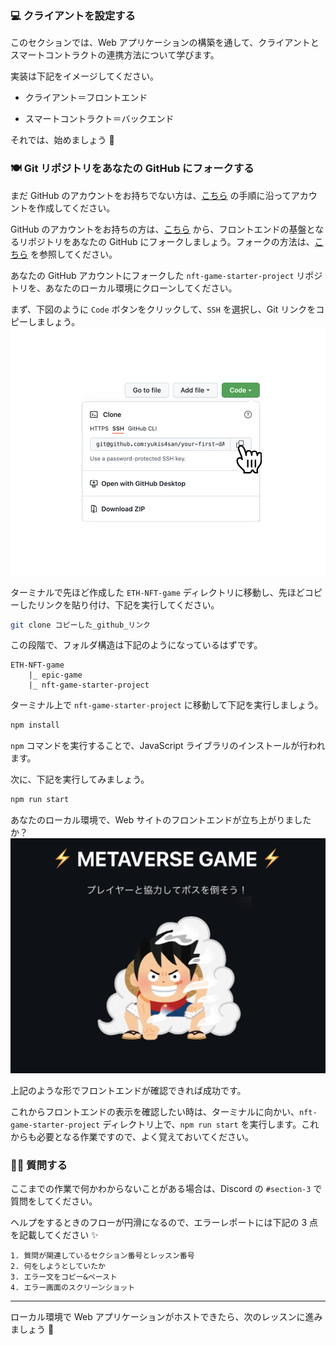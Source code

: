 ### 💻 クライアントを設定する

このセクションでは、Web アプリケーションの構築を通して、クライアントとスマートコントラクトの連携方法について学びます。

実装は下記をイメージしてください。

- クライアント＝フロントエンド

- スマートコントラクト＝バックエンド

それでは、始めましょう 🚀

### 🍽 Git リポジトリをあなたの GitHub にフォークする

まだ GitHub のアカウントをお持ちでない方は、[こちら](https://qiita.com/okumurakengo/items/848f7177765cf25fcde0) の手順に沿ってアカウントを作成してください。

GitHub のアカウントをお持ちの方は、[こちら](https://github.com/shiftbase-xyz/nft-game-starter-project) から、フロントエンドの基盤となるリポジトリをあなたの GitHub にフォークしましょう。フォークの方法は、[こちら](https://denno-sekai.com/github-fork/) を参照してください。

あなたの GitHub アカウントにフォークした `nft-game-starter-project` リポジトリを、あなたのローカル環境にクローンしてください。

まず、下図のように `Code` ボタンをクリックして、`SSH` を選択し、Git リンクをコピーしましょう。
![](/public/images/4-ETH-NFT-Game/section-3/3_1_1.png)

ターミナルで先ほど作成した `ETH-NFT-game` ディレクトリに移動し、先ほどコピーしたリンクを貼り付け、下記を実行してください。

```bash
git clone コピーした_github_リンク
```

この段階で、フォルダ構造は下記のようになっているはずです。

```
ETH-NFT-game
	|_ epic-game
	|_ nft-game-starter-project
```

ターミナル上で `nft-game-starter-project` に移動して下記を実行しましょう。

```bash
npm install
```

`npm` コマンドを実行することで、JavaScript ライブラリのインストールが行われます。

次に、下記を実行してみましょう。

```bash
npm run start
```

あなたのローカル環境で、Web サイトのフロントエンドが立ち上がりましたか？
![](/public/images/4-ETH-NFT-Game/section-3/3_1_2.png)

上記のような形でフロントエンドが確認できれば成功です。

これからフロントエンドの表示を確認したい時は、ターミナルに向かい、`nft-game-starter-project` ディレクトリ上で、`npm run start` を実行します。これからも必要となる作業ですので、よく覚えておいてください。

### 🙋‍♂️ 質問する

ここまでの作業で何かわからないことがある場合は、Discord の `#section-3` で質問をしてください。

ヘルプをするときのフローが円滑になるので、エラーレポートには下記の 3 点を記載してください ✨

```
1. 質問が関連しているセクション番号とレッスン番号
2. 何をしようとしていたか
3. エラー文をコピー&ペースト
4. エラー画面のスクリーンショット
```

---

ローカル環境で Web アプリケーションがホストできたら、次のレッスンに進みましょう 🎉
